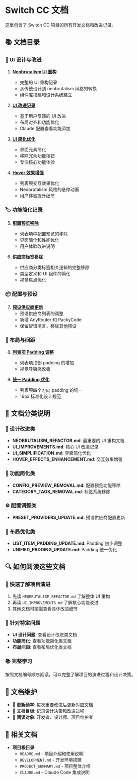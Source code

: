 # Switch CC 文档

这里包含了 Switch CC 项目的所有开发文档和改进记录。

## 📚 文档目录

### 🎨 UI 设计与改进

1. **[Neobrutalism UI 重构](./NEOBRUTALISM_REFACTOR.md)**
   - 完整的 UI 重构记录
   - 从传统设计到 neobrutalism 风格的转换
   - 组件库搭建和设计系统建立

2. **[UI 改进记录](./UI_IMPROVEMENTS.md)**
   - 基于用户反馈的 UI 改进
   - 布局对齐和功能优化
   - Claude 配置查看功能添加

3. **[UI 简化优化](./UI_SIMPLIFICATION.md)**
   - 界面元素简化
   - 移除冗余功能按钮
   - 专注核心功能体验

4. **[Hover 效果增强](./HOVER_EFFECTS_ENHANCEMENT.md)**
   - 列表项交互效果优化
   - Neobrutalism 风格的悬停动画
   - 用户体验提升细节

### 🏷️ 功能简化记录

5. **[配置预览移除](./CONFIG_PREVIEW_REMOVAL.md)**
   - 列表项中配置预览的移除
   - 界面简化和性能优化
   - 用户体验改进说明

6. **[供应商标签移除](./CATEGORY_TAGS_REMOVAL.md)**
   - 供应商分类标签相关逻辑的完整移除
   - 类型定义和 UI 组件的简化
   - 视觉焦点优化

### 📦 配置与预设

7. **[预设供应商更新](./PRESET_PROVIDERS_UPDATE.md)**
   - 预设供应商列表的调整
   - 新增 AnyRouter 和 PackyCode
   - 保留智谱清言，移除其他预设

### 🎯 布局与间距

8. **[列表项 Padding 调整](./LIST_ITEM_PADDING_UPDATE.md)**
   - 列表项顶部 padding 的增加
   - 视觉呼吸感改善

9. **[统一 Padding 优化](./UNIFIED_PADDING_UPDATE.md)**
   - 列表项四个方向 padding 的统一
   - 16px 标准化设计规范

## 📖 文档分类说明

### 🎨 设计改进类
- **NEOBRUTALISM_REFACTOR.md**: 最重要的 UI 重构文档
- **UI_IMPROVEMENTS.md**: 核心 UI 改进记录
- **UI_SIMPLIFICATION.md**: 界面简化优化
- **HOVER_EFFECTS_ENHANCEMENT.md**: 交互效果增强

### 🧹 功能简化类  
- **CONFIG_PREVIEW_REMOVAL.md**: 配置预览功能移除
- **CATEGORY_TAGS_REMOVAL.md**: 标签系统移除

### ⚙️ 配置调整类
- **PRESET_PROVIDERS_UPDATE.md**: 预设供应商配置更新

### 📏 布局优化类
- **LIST_ITEM_PADDING_UPDATE.md**: Padding 初步调整
- **UNIFIED_PADDING_UPDATE.md**: Padding 统一优化

## 🔍 如何阅读这些文档

### 🚀 快速了解项目演进
1. 先读 `NEOBRUTALISM_REFACTOR.md` 了解整体 UI 重构
2. 再读 `UI_IMPROVEMENTS.md` 了解核心功能改进
3. 其他文档可按需查看具体改进细节

### 🎯 针对特定问题
- **UI 设计问题**: 查看设计改进类文档
- **功能简化**: 查看功能简化类文档  
- **布局间距**: 查看布局优化类文档

### 📚 完整学习
按照文档编号顺序阅读，可以完整了解项目的演进过程和设计决策。

## 📝 文档维护

- 📅 **更新频率**: 每次重要改进后更新对应文档
- 🎯 **文档目标**: 记录设计决策和改进过程
- 📖 **阅读对象**: 开发者、设计师、项目维护者

## 🔗 相关文档

- **项目根目录**: 
  - `README.md` - 项目介绍和使用说明
  - `DEVELOPMENT.md` - 开发环境搭建
  - `PROJECT_SUMMARY.md` - 项目整体介绍
  - `CLAUDE.md` - Claude Code 集成说明